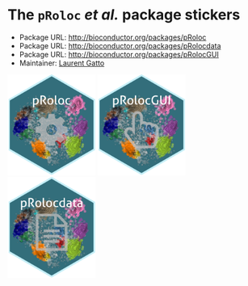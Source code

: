 # The `pRoloc` *et al.* package stickers

* Package URL: http://bioconductor.org/packages/pRoloc
* Package URL: http://bioconductor.org/packages/pRolocdata
* Package URL: http://bioconductor.org/packages/pRolocGUI
* Maintainer: [Laurent Gatto](https://github.com/lgatto/)

<img src="./pRoloc.png" height="200">
<img src="./pRolocGUI.png" height="200">
<img src="./pRolocdata.png" height="200">



